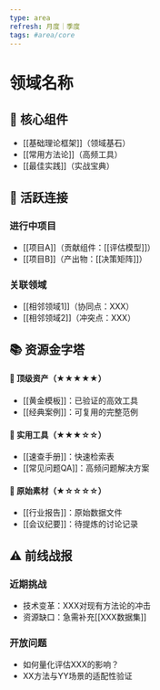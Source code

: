 ```yaml
---
type: area
refresh: 月度｜季度
tags: #area/core
---
```


# 领域名称

## 🧱 核心组件
- [[基础理论框架]]（领域基石）
- [[常用方法论]]（高频工具）
- [[最佳实践]]（实战宝典）

## 🔄 活跃连接
### 进行中项目
- [[项目A]]（贡献组件：[[评估模型]]）
- [[项目B]]（产出物：[[决策矩阵]]）

### 关联领域
- [[相邻领域1]]（协同点：XXX）
- [[相邻领域2]]（冲突点：XXX）

## 📚 资源金字塔
#### 🌟 顶级资产（★★★★★）
- [[黄金模板]]：已验证的高效工具
- [[经典案例]]：可复用的完整范例

#### 💼 实用工具（★★★☆☆）
- [[速查手册]]：快速检索表
- [[常见问题QA]]：高频问题解决方案

#### 🧩 原始素材（★☆☆☆☆）
- [[行业报告]]：原始数据文件
- [[会议纪要]]：待提炼的讨论记录

## ⚠️ 前线战报
### 近期挑战
- 技术变革：XXX对现有方法论的冲击
- 资源缺口：急需补充[[XXX数据集]]

### 开放问题
- 如何量化评估XXX的影响？
- XX方法与YY场景的适配性验证